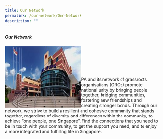 ```yaml
---
title: Our Network
permalink: /our-network/Our-Network
description: ""
---
```

##### Our Network

<img style="height:200px;width:250px"  align="left" src="/images/Our%20Network/our-network_compressed.jpg"><br><br><br><br><br>

PA and its network of grassroots organisations (GROs) promote national unity by bringing people together, bridging communities, fostering new friendships and creating stronger bonds. Through our network, we strive to build a resilient and cohesive community that stands together, regardless of diversity and differences within the community, to achieve “one people, one Singapore”. Find the connections that you need to be in touch with your community, to get the support you need, and to enjoy a more integrated and fulfilling life in Singapore.
